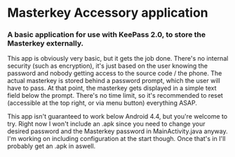 # Masterkey Accessory application
### A basic application for use with KeePass 2.0, to store the Masterkey externally.

This app is obviously very basic, but it gets the job done. There's no internal security (such as encryption), it's just based on the user knowing the password and nobody getting access to the source code / the phone.
The actual masterkey is stored behind a password prompt, which the user will have to pass. At that point, the masterkey gets displayed in a simple text field below the prompt. 
There's no time limit, so it's recommended to reset (accessible at the top right, or via menu button) everything ASAP. 

This app isn't guaranteed to work below Android 4.4, but you're welcome to try. Right now I won't include an .apk since you need to change your desired password and the Masterkey password in MainActivity.java anyway.
I'm working on including configuration at the start though. Once that's in I'll probably get an .apk in aswell.